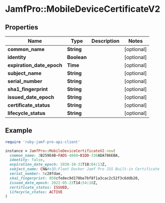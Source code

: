 # JamfPro::MobileDeviceCertificateV2

## Properties

| Name | Type | Description | Notes |
| ---- | ---- | ----------- | ----- |
| **common_name** | **String** |  | [optional] |
| **identity** | **Boolean** |  | [optional] |
| **expiration_date_epoch** | **Time** |  | [optional] |
| **subject_name** | **String** |  | [optional] |
| **serial_number** | **String** |  | [optional] |
| **sha1_fingerprint** | **String** |  | [optional] |
| **issued_date_epoch** | **String** |  | [optional] |
| **certificate_status** | **String** |  | [optional] |
| **lifecycle_status** | **String** |  | [optional] |

## Example

```ruby
require 'ruby-jamf-pro-api-client'

instance = JamfPro::MobileDeviceCertificateV2.new(
  common_name: 3B259E4B-FAD5-4860-B1DD-336ADA786EBA,
  identity: false,
  expiration_date_epoch: 2030-10-31T18:04:13Z,
  subject_name: CN&#x3D;Fleet Docker Jamf Pro JSS Built-in Certificate Authority,
  serial_number: 5c28fdae,
  sha1_fingerprint: 050cfe8ec9d170be7bf8f1a3cac2c52f3c6ddb20,
  issued_date_epoch: 2022-05-23T14:54:10Z,
  certificate_status: ISSUED,
  lifecycle_status: ACTIVE
)
```


